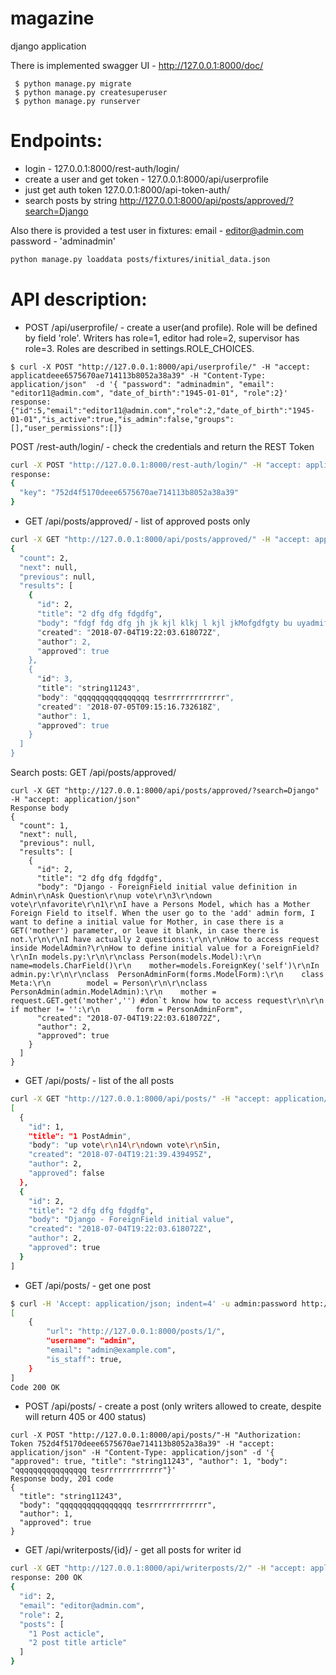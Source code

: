 # magazine
django application

There is implemented  swagger UI - http://127.0.0.1:8000/doc/
```
 $ python manage.py migrate
 $ python manage.py createsuperuser
 $ python manage.py runserver
```
# Endpoints:

- login - 127.0.0.1:8000/rest-auth/login/
- create a user and get token - 127.0.0.1:8000/api/userprofile 
- just get auth token 127.0.0.1:8000/api-token-auth/
- search posts by string http://127.0.0.1:8000/api/posts/approved/?search=Django

Also there is provided a test user in fixtures:
email - editor@admin.com
password - 'adminadmin'
```bash
python manage.py loaddata posts/fixtures/initial_data.json
```

# API description:

- POST /api/userprofile/ - create a user(and profile). Role will be defined by field 'role'. Writers has role=1, editor had role=2, supervisor has role=3. Roles are described in settings.ROLE_CHOICES.

```
$ curl -X POST "http://127.0.0.1:8000/api/userprofile/" -H "accept: applicatdeee6575670ae714113b8052a38a39" -H "Content-Type: application/json"  -d '{ "password": "adminadmin", "email": "editor11@admin.com", "date_of_birth":"1945-01-01", "role":2}'
response:
{"id":5,"email":"editor11@admin.com","role":2,"date_of_birth":"1945-01-01","is_active":true,"is_admin":false,"groups":[],"user_permissions":[]}
```

POST /rest-auth/login/ - check the credentials and return the REST Token

```bash
curl -X POST "http://127.0.0.1:8000/rest-auth/login/" -H "accept: application/json" -H "Content-Type: application/json" -d '{ "password": "adminadmin", "email": "editor@admin.com"}'
response:
{
  "key": "752d4f5170deee6575670ae714113b8052a38a39"
}
```

- GET /api/posts/approved/  - list of approved posts only
```bash
curl -X GET "http://127.0.0.1:8000/api/posts/approved/" -H "accept: application/json" 
{
  "count": 2,
  "next": null,
  "previous": null,
  "results": [
    {
      "id": 2,
      "title": "2 dfg dfg fdgdfg",
      "body": "fdgf fdg dfg jh jk kjl klkj l kjl jkMofgdfgty bu uyadmiftyj ytijty e is a GET('mother') parameter, or leave it blank, in case there is not.\r\n\r\nI have actually 2 questions:\r\n\r\nHow to access request inside ModelAdmin?\r\nHow to define initial value for a ForeignField?\r\nIn models.py:\r\n\r\nclass Person(models.Model):\r\n    name=models.CharField()\r\n    mother=models.ForeignKey('self')\r\nIn admin.py:\r\n\r\nclass  PersonAdminForm(forms.ModelForm):\r\n    class Meta:\r\n        model = Person\r\n\r\nclass PersonAdmin(admin.ModelAdmin):\r\n    mother = request.GET.get('mother','') #don`t know how to access request\r\n\r\n    if mother != '':\r\n        form = PersonAdminForm",
      "created": "2018-07-04T19:22:03.618072Z",
      "author": 2,
      "approved": true
    },
    {
      "id": 3,
      "title": "string11243",
      "body": "qqqqqqqqqqqqqqqq tesrrrrrrrrrrrrr",
      "created": "2018-07-05T09:15:16.732618Z",
      "author": 1,
      "approved": true
    }
  ]
}

```

Search posts:
GET /api/posts/approved/ 
```
curl -X GET "http://127.0.0.1:8000/api/posts/approved/?search=Django" -H "accept: application/json"
Response body
{
  "count": 1,
  "next": null,
  "previous": null,
  "results": [
    {
      "id": 2,
      "title": "2 dfg dfg fdgdfg",
      "body": "Django - ForeignField initial value definition in Admin\r\nAsk Question\r\nup vote\r\n3\r\ndown vote\r\nfavorite\r\n1\r\nI have a Persons Model, which has a Mother Foreign Field to itself. When the user go to the 'add' admin form, I want to define a initial value for Mother, in case there is a GET('mother') parameter, or leave it blank, in case there is not.\r\n\r\nI have actually 2 questions:\r\n\r\nHow to access request inside ModelAdmin?\r\nHow to define initial value for a ForeignField?\r\nIn models.py:\r\n\r\nclass Person(models.Model):\r\n    name=models.CharField()\r\n    mother=models.ForeignKey('self')\r\nIn admin.py:\r\n\r\nclass  PersonAdminForm(forms.ModelForm):\r\n    class Meta:\r\n        model = Person\r\n\r\nclass PersonAdmin(admin.ModelAdmin):\r\n    mother = request.GET.get('mother','') #don`t know how to access request\r\n\r\n    if mother != '':\r\n        form = PersonAdminForm",
      "created": "2018-07-04T19:22:03.618072Z",
      "author": 2,
      "approved": true
    }
  ]
}

```


- GET /api/posts/ - list of the all posts
```bash
curl -X GET "http://127.0.0.1:8000/api/posts/" -H "accept: application/json" -H "Authorization: Token 752d4f5170deee6575670ae714113b8052a38a39" 
[
  {
    "id": 1,
    "title": "1 PostAdmin",
    "body": "up vote\r\n14\r\ndown vote\r\nSin,
    "created": "2018-07-04T19:21:39.439495Z",
    "author": 2,
    "approved": false
  },
  {
    "id": 2,
    "title": "2 dfg dfg fdgdfg",
    "body": "Django - ForeignField initial value",
    "created": "2018-07-04T19:22:03.618072Z",
    "author": 2,
    "approved": true
  }
]
```

- GET /api/posts/<pk> - get one post

```bash
$ curl -H 'Accept: application/json; indent=4' -u admin:password http://127.0.0.1:8000/users/
[
    {
        "url": "http://127.0.0.1:8000/posts/1/",
        "username": "admin",
        "email": "admin@example.com",
        "is_staff": true,
    }
]
Code 200 OK
```

- POST /api/posts/ - create a post (only writers allowed to create, despite will return 405 or 400 status)
```
curl -X POST "http://127.0.0.1:8000/api/posts/"-H "Authorization: Token 752d4f5170deee6575670ae714113b8052a38a39" -H "accept: application/json" -H "Content-Type: application/json" -d '{ "approved": true, "title": "string11243", "author": 1, "body": "qqqqqqqqqqqqqqqq tesrrrrrrrrrrrrr"}'
Response body, 201 code
{
  "title": "string11243",
  "body": "qqqqqqqqqqqqqqqq tesrrrrrrrrrrrrr",
  "author": 1,
  "approved": true
}
```

- GET /api/writerposts/{id}/ - get all posts for writer id
```bash
curl -X GET "http://127.0.0.1:8000/api/writerposts/2/" -H "accept: application/json" -H "Authorization: Token 752d4f5170deee6575670ae714113b8052a38a39" -d '{"pk": 2}'
response: 200 OK
{
  "id": 2,
  "email": "editor@admin.com",
  "role": 2,
  "posts": [
    "1 Post acticle",
    "2 post title article"
  ]
}

```
